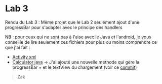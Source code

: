 # Lab 3

Rendu du Lab 3 : Même projet que le Lab 2 seulement ajout d'une progressBar pour s'adapter avec le principe des handlers

NB : pour ceux qui ne sont pas à l'aise avec le Java et l'android, je vous conseille de lire seulement ces fichiers pour plus ou moins comprendre ce que j'ai fait :

- [Activity xml](https://github.com/Zakichanu/Efrei-S8-Mobile-Labs/blob/master/LAB3/app/src/main/res/layout/activity_main.xml)
- [Calculator java](https://github.com/Zakichanu/Efrei-S8-Mobile-Labs/blob/master/LAB3/app/src/main/java/fr/android/calculator/CalculatorActivity.java) -> J'ai ajouté une nouvelle méthode qui gère la progressBar + et le textView du chargement (voir ce [commit](https://github.com/Zakichanu/Efrei-S8-Mobile-Labs/commit/448829c692c87060bc9f5569c7ee1af892356344))

 > Zak
